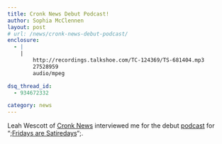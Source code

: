 ```yaml
---
title: Cronk News Debut Podcast!
author: Sophia McClennen
layout: post
# url: /news/cronk-news-debut-podcast/
enclosure:
  - |
    |
        http://recordings.talkshoe.com/TC-124369/TS-681404.mp3
        27528959
        audio/mpeg

dsq_thread_id:
  - 934672332

category: news
---
```

Leah Wescott of [Cronk News][1] interviewed me for the debut [podcast][2] for “;[Fridays are Satiredays][3]“;.

 [1]: http://www.cronknews.com/
 [2]: http://recordings.talkshoe.com/TC-124369/TS-681404.mp3
 [3]: http://www.cronknews.com/2012/11/16/podcast-debut-friday-is-satireday-today-at-100/